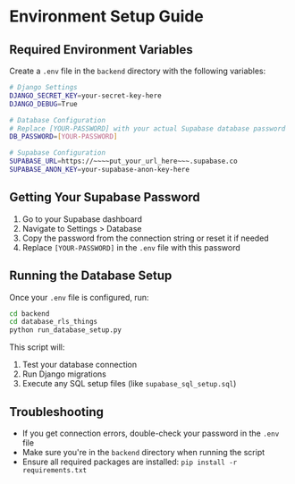 # Environment Setup Guide

## Required Environment Variables

Create a `.env` file in the `backend` directory with the following variables:

```bash
# Django Settings
DJANGO_SECRET_KEY=your-secret-key-here
DJANGO_DEBUG=True

# Database Configuration
# Replace [YOUR-PASSWORD] with your actual Supabase database password
DB_PASSWORD=[YOUR-PASSWORD]

# Supabase Configuration
SUPABASE_URL=https://~~~~put_your_url_here~~~.supabase.co
SUPABASE_ANON_KEY=your-supabase-anon-key-here
```

## Getting Your Supabase Password

1. Go to your Supabase dashboard
2. Navigate to Settings > Database
3. Copy the password from the connection string or reset it if needed
4. Replace `[YOUR-PASSWORD]` in the `.env` file with this password

## Running the Database Setup

Once your `.env` file is configured, run:

```bash
cd backend
cd database_rls_things
python run_database_setup.py
```

This script will:
1. Test your database connection
2. Run Django migrations
3. Execute any SQL setup files (like `supabase_sql_setup.sql`)

## Troubleshooting

- If you get connection errors, double-check your password in the `.env` file
- Make sure you're in the `backend` directory when running the script
- Ensure all required packages are installed: `pip install -r requirements.txt` 